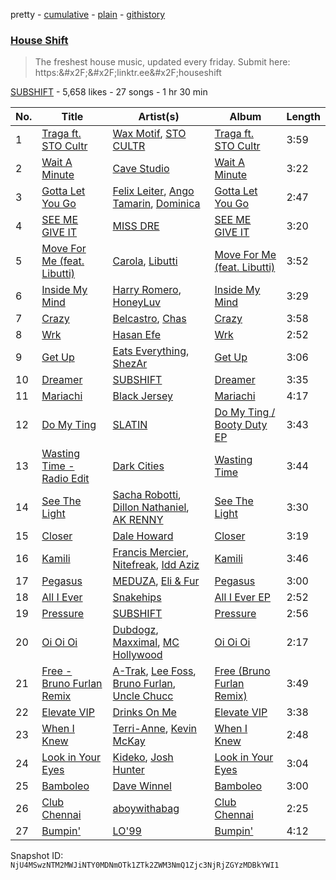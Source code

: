 pretty - [cumulative](/playlists/cumulative/2vpAyuy9HOTPjygPl63QuH.md) - [plain](/playlists/plain/2vpAyuy9HOTPjygPl63QuH) - [githistory](https://github.githistory.xyz/mackorone/spotify-playlist-archive/blob/main/playlists/plain/2vpAyuy9HOTPjygPl63QuH)

### [House Shift](https://open.spotify.com/playlist/2vpAyuy9HOTPjygPl63QuH)

> The freshest house music, updated every friday\. Submit here: https:&\#x2F;&\#x2F;linktr.ee&\#x2F;houseshift

[SUBSHIFT](https://open.spotify.com/user/gl9sml84khuto2ag30n4ijsmv) - 5,658 likes - 27 songs - 1 hr 30 min

| No. | Title | Artist(s) | Album | Length |
|---|---|---|---|---|
| 1 | [Traga ft\. STO Cultr](https://open.spotify.com/track/6RZ4uwBqEF0o9R0htuTCZ7) | [Wax Motif](https://open.spotify.com/artist/7zm3aSdmGiOkTt0aZFSO8R), [STO CULTR](https://open.spotify.com/artist/3rxaya7knZ0iL2myO6CX6G) | [Traga ft\. STO Cultr](https://open.spotify.com/album/5nthDQNJm6U72odQxQLH5v) | 3:59 |
| 2 | [Wait A Minute](https://open.spotify.com/track/0UAK0qiRTIPUnMzjwKk2PF) | [Cave Studio](https://open.spotify.com/artist/0kSX3QNjUAn4USb074y9GE) | [Wait A Minute](https://open.spotify.com/album/7bEV9C1I27kJqPO53JqTBP) | 3:22 |
| 3 | [Gotta Let You Go](https://open.spotify.com/track/7Ikf5qsW8GxJq0ZfpZUHsX) | [Felix Leiter](https://open.spotify.com/artist/0NgdQNyMEbiVR0HBpzMptO), [Ango Tamarin](https://open.spotify.com/artist/7uSgmPTHeYgIu7Q5JwQpQy), [Dominica](https://open.spotify.com/artist/6bETcPKjsI4UE4ZMHtcZCh) | [Gotta Let You Go](https://open.spotify.com/album/6yCg2t2ZZ7LBjIHsR3DVND) | 2:47 |
| 4 | [SEE ME GIVE IT](https://open.spotify.com/track/69IORvhAh5xA3P2o9iI2NW) | [MISS DRE](https://open.spotify.com/artist/4EFAuQI8Ou0bmpf5Vh1P5P) | [SEE ME GIVE IT](https://open.spotify.com/album/61BmA7b5VBmT0CuEViZLrC) | 3:20 |
| 5 | [Move For Me \(feat\. Libutti\)](https://open.spotify.com/track/3pudOjhDm3vefFKF8m94Mk) | [Carola](https://open.spotify.com/artist/1ms2l3rB6iHHxtPvR9kxgW), [Libutti](https://open.spotify.com/artist/1fEfIYXYGmx071NXbmns9Y) | [Move For Me \(feat\. Libutti\)](https://open.spotify.com/album/5MFmUZY8joxWEVLhECz3V2) | 3:52 |
| 6 | [Inside My Mind](https://open.spotify.com/track/3vl8JYvFMneZNXSGvMjrZI) | [Harry Romero](https://open.spotify.com/artist/36AJmodiIrwV9U3QOiLMYM), [HoneyLuv](https://open.spotify.com/artist/1sl3gVNz3Nxd4poA8f76sl) | [Inside My Mind](https://open.spotify.com/album/0vE2iJeMSfo7Q3J2b4esej) | 3:29 |
| 7 | [Crazy](https://open.spotify.com/track/1Clf1jcstC9QdyMGMWyv39) | [Belcastro](https://open.spotify.com/artist/4UoXHqJLN1lxSuKWR7KgpJ), [Chas](https://open.spotify.com/artist/6brdpm7YpDIYClNlVA2EfJ) | [Crazy](https://open.spotify.com/album/4qurnhN5d0EuxeGQVooXW6) | 3:58 |
| 8 | [Wrk](https://open.spotify.com/track/2BwMwRAx5jkHWNZyT8DjdB) | [Hasan Efe](https://open.spotify.com/artist/5rG1ZStYYUArEgt1Eb8g4s) | [Wrk](https://open.spotify.com/album/3snwMRAOJ5QV30weRMvhzi) | 2:52 |
| 9 | [Get Up](https://open.spotify.com/track/3uO4nLDiJMH2DkixEFcHIN) | [Eats Everything](https://open.spotify.com/artist/4W991QdgKWX4TO864ypInA), [ShezAr](https://open.spotify.com/artist/3PPJmIxohGjhNvQIyrksIW) | [Get Up](https://open.spotify.com/album/2XahKuNpWDBxLlbD8eKCuc) | 3:06 |
| 10 | [Dreamer](https://open.spotify.com/track/47SEt8Ftu5Vm69yRoFUDXr) | [SUBSHIFT](https://open.spotify.com/artist/6oj23vhIuGx4bOqVmQ9oOo) | [Dreamer](https://open.spotify.com/album/60DNwMVgnq9J3dV0yC0LcQ) | 3:35 |
| 11 | [Mariachi](https://open.spotify.com/track/60Wea27SHBeM1aU1gA1wte) | [Black Jersey](https://open.spotify.com/artist/0BffCye1dZNDJXXhUyy7VO) | [Mariachi](https://open.spotify.com/album/1ebk6OdV1lRs2XG3GFlnLF) | 4:17 |
| 12 | [Do My Ting](https://open.spotify.com/track/7itFDwMmp0bvAUctxRhHkr) | [SLATIN](https://open.spotify.com/artist/2K7Mq9tikWmSfodrb6ZyD3) | [Do My Ting / Booty Duty EP](https://open.spotify.com/album/6oXSrqIUPsBMG2514pxBHT) | 3:43 |
| 13 | [Wasting Time \- Radio Edit](https://open.spotify.com/track/5WAd0IorMRjwFvCjmuOYbl) | [Dark Cities](https://open.spotify.com/artist/5Gq2kr5Hg7WCD4wUo8MF9y) | [Wasting Time](https://open.spotify.com/album/18Ai4xzA20zDoMAlHgKgnE) | 3:44 |
| 14 | [See The Light](https://open.spotify.com/track/0S2RADfs7vrFyyor0okdkM) | [Sacha Robotti](https://open.spotify.com/artist/5zheoDzRTIhWzE1j1DttZf), [Dillon Nathaniel](https://open.spotify.com/artist/0Ut5FcDeEgaM9PM3LvnH6j), [AK RENNY](https://open.spotify.com/artist/7J0b2c5hn6vsok7dPwtQMX) | [See The Light](https://open.spotify.com/album/0RNKWw3y5HiXYqLMRP6onD) | 3:30 |
| 15 | [Closer](https://open.spotify.com/track/0rtyN9IVHaPWugXSQYayH0) | [Dale Howard](https://open.spotify.com/artist/0SnbG2YfyykWmnsXwBXonJ) | [Closer](https://open.spotify.com/album/5UaSJvyAuPqtR1ruEmP0FK) | 3:19 |
| 16 | [Kamili](https://open.spotify.com/track/5JEaCJCehAtt1nQf0gd9Dx) | [Francis Mercier](https://open.spotify.com/artist/44qAhQu52dYKcHOFQd3esf), [Nitefreak](https://open.spotify.com/artist/6lbUCWVW3hgQgrJwB8wadJ), [Idd Aziz](https://open.spotify.com/artist/0LC3HTEh3afI3UfpmSdShk) | [Kamili](https://open.spotify.com/album/59q5fTLywgfKCoensSHdxG) | 3:46 |
| 17 | [Pegasus](https://open.spotify.com/track/6G0ldVNlhQf82Rf3pWjAyQ) | [MEDUZA](https://open.spotify.com/artist/0xRXCcSX89eobfrshSVdyu), [Eli & Fur](https://open.spotify.com/artist/5CkVLGKUJkIc1pmSk10QP4) | [Pegasus](https://open.spotify.com/album/1FxJT4dFth8T9Z1TfNxM5e) | 3:00 |
| 18 | [All I Ever](https://open.spotify.com/track/5g5ImAyBj1AZpRFspFIJWt) | [Snakehips](https://open.spotify.com/artist/2FwJwEswyIUAljqgjNSHgP) | [All I Ever EP](https://open.spotify.com/album/3nRODdh5F8Wn2NDp8qKzXa) | 2:52 |
| 19 | [Pressure](https://open.spotify.com/track/5Bhpw5EbF6fLflC41NI4HD) | [SUBSHIFT](https://open.spotify.com/artist/6oj23vhIuGx4bOqVmQ9oOo) | [Pressure](https://open.spotify.com/album/5dxB50EGjlSa9p1F9z2gfX) | 2:56 |
| 20 | [Oi Oi Oi](https://open.spotify.com/track/1fn0416bV6PgBQW7WtG97v) | [Dubdogz](https://open.spotify.com/artist/4cdyqaBREB68H77QKCrKP1), [Maxximal](https://open.spotify.com/artist/5qPkBljA5md7aECwFxSabY), [MC Hollywood](https://open.spotify.com/artist/5jjAhuJ1IyVRmm4ZsXhsRG) | [Oi Oi Oi](https://open.spotify.com/album/4ABDUmuhob2WNlAXTprObg) | 2:17 |
| 21 | [Free \- Bruno Furlan Remix](https://open.spotify.com/track/21uWyBK895g8muHhZVQSA1) | [A\-Trak](https://open.spotify.com/artist/3TaUSUXn41GixL7zbvrIDt), [Lee Foss](https://open.spotify.com/artist/44T94QQEc60Jf7kqGY6Rip), [Bruno Furlan](https://open.spotify.com/artist/6gssIbF04dCX3COZvyr0JF), [Uncle Chucc](https://open.spotify.com/artist/0qmUElN0l9LfpXv3i4qIyR) | [Free \(Bruno Furlan Remix\)](https://open.spotify.com/album/0xFM6JnP64qaZvTnIziLx9) | 3:49 |
| 22 | [Elevate VIP](https://open.spotify.com/track/05ZOBCIJojCrANSOz7255q) | [Drinks On Me](https://open.spotify.com/artist/1cIz2h3ERs72r60yw78Deu) | [Elevate VIP](https://open.spotify.com/album/6b5vSI6rAWCgJO4FDJpK4o) | 3:38 |
| 23 | [When I Knew](https://open.spotify.com/track/7dCxoHR0e8CwCdNXYfJ4Vk) | [Terri\-Anne](https://open.spotify.com/artist/5EOY61jyr677RT6uZi1YbK), [Kevin McKay](https://open.spotify.com/artist/07VdEUK5mf0rifGeNqs0Wg) | [When I Knew](https://open.spotify.com/album/5yPuoGbyvpmI6r1dyeF2N1) | 2:48 |
| 24 | [Look in Your Eyes](https://open.spotify.com/track/0zhp8c1bhm7okgQyd61fXN) | [Kideko](https://open.spotify.com/artist/0ZwQMCRqfyh1OGQkBh9Cnj), [Josh Hunter](https://open.spotify.com/artist/3DWpDqNBdUvlSfzRk27N4z) | [Look in Your Eyes](https://open.spotify.com/album/1nGRDyu3n9B8O6brrJRVxD) | 3:04 |
| 25 | [Bamboleo](https://open.spotify.com/track/3oV6BW7m5S4SDfWNC2okT5) | [Dave Winnel](https://open.spotify.com/artist/1K80Wcuuo13i28cVd68mxm) | [Bamboleo](https://open.spotify.com/album/2A98x1rFHHdj1fuPAaluvC) | 3:00 |
| 26 | [Club Chennai](https://open.spotify.com/track/1Tw1ikzex7FQ1Gk2yomtjf) | [aboywithabag](https://open.spotify.com/artist/6PqSrv8S89SEEpHAAqpUtY) | [Club Chennai](https://open.spotify.com/album/6YNdraBe2RbxqWLLSdMHJR) | 2:25 |
| 27 | [Bumpin'](https://open.spotify.com/track/6masBtuCi0T2n8WF9juFz3) | [LO'99](https://open.spotify.com/artist/1kk6o5FDlujcgz2d2iFXKy) | [Bumpin'](https://open.spotify.com/album/73IsqaOLlkjLVDv7xyqjKA) | 4:12 |

Snapshot ID: `NjU4MSwzNTM2MWJiNTY0MDNmOTk1ZTk2ZWM3NmQ1Zjc3NjRjZGYzMDBkYWI1`
